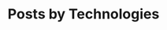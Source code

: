 ---
layout: categories
title: "Posts by Technologies"
permalink: /categories/
browser_title: Technologies \| Tomasz Strzoda
description: "Posts listed by Technology"
author_profile: false
comments: false
exclude_from_search: true
---